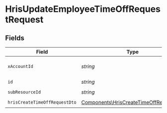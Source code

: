 # HrisUpdateEmployeeTimeOffRequestRequest


## Fields

| Field                                                                                            | Type                                                                                             | Required                                                                                         | Description                                                                                      |
| ------------------------------------------------------------------------------------------------ | ------------------------------------------------------------------------------------------------ | ------------------------------------------------------------------------------------------------ | ------------------------------------------------------------------------------------------------ |
| `xAccountId`                                                                                     | *string*                                                                                         | :heavy_check_mark:                                                                               | The account identifier                                                                           |
| `id`                                                                                             | *string*                                                                                         | :heavy_check_mark:                                                                               | N/A                                                                                              |
| `subResourceId`                                                                                  | *string*                                                                                         | :heavy_check_mark:                                                                               | N/A                                                                                              |
| `hrisCreateTimeOffRequestDto`                                                                    | [Components\HrisCreateTimeOffRequestDto](../../Models/Components/HrisCreateTimeOffRequestDto.md) | :heavy_check_mark:                                                                               | N/A                                                                                              |